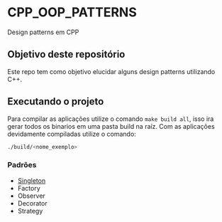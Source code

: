# CPP_OOP_PATTERNS
Design patterns em CPP

## Objetivo deste repositório
Este repo tem como objetivo elucidar alguns design patterns utilizando C++.

## Executando o projeto
Para compilar as aplicações utilize o comando `make build all`, isso ira gerar todos os binarios em uma pasta build na raíz.
Com as aplicações devidamente compiladas utilize o comando:

```bash
./build/<nome_exemplo>
```

### Padrões
- [Singleton](https://github.com/otavioabreu27/CPP_OOP_PATTERNS/tree/main/Singleton)
- Factory
- Observer
- Decorator
- Strategy
